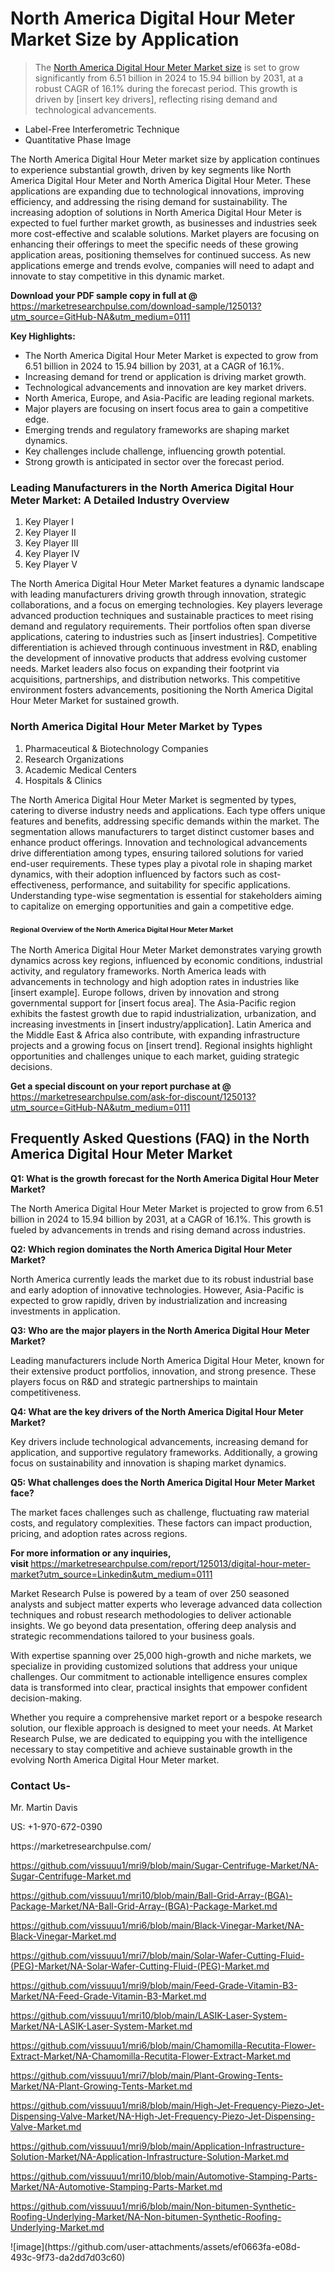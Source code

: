 <h1>North America Digital Hour Meter Market&nbsp;Size by Application</h1><blockquote><p>The <a href="https://marketresearchpulse.com/download-sample/125013?utm_source=GitHub-NA&amp;utm_medium=0111">North America Digital Hour Meter Market size</a> is set to grow significantly from 6.51 billion in 2024 to 15.94 billion by 2031, at a robust CAGR of 16.1% during the forecast period. This growth is driven by [insert key drivers], reflecting rising demand and technological advancements.</p></blockquote><ul><li>Label-Free Interferometric Technique<li> Quantitative Phase Image</li></ul><p>The North America Digital Hour Meter market size by application continues to experience substantial growth, driven by key segments like North America Digital Hour Meter and North America Digital Hour Meter. These applications are expanding due to technological innovations, improving efficiency, and addressing the rising demand for sustainability. The increasing adoption of solutions in North America Digital Hour Meter is expected to fuel further market growth, as businesses and industries seek more cost-effective and scalable solutions. Market players are focusing on enhancing their offerings to meet the specific needs of these growing application areas, positioning themselves for continued success. As new applications emerge and trends evolve, companies will need to adapt and innovate to stay competitive in this dynamic market.</p><p><strong>Download your PDF sample copy in full at @ </strong><a href="https://marketresearchpulse.com/download-sample/125013?utm_source=GitHub-NA&amp;utm_medium=0111">https://marketresearchpulse.com/download-sample/125013?utm_source=GitHub-NA&amp;utm_medium=0111</a></p><p><strong>Key Highlights: </strong></p><ul><li>The North America Digital Hour Meter Market is expected to grow from 6.51 billion in 2024 to 15.94 billion by 2031, at a CAGR of 16.1%.</li><li>Increasing demand for trend or application is driving market growth.</li><li>Technological advancements and innovation are key market drivers.</li><li>North America, Europe, and Asia-Pacific are leading regional markets.</li><li>Major players are focusing on insert focus area to gain a competitive edge.</li><li>Emerging trends and regulatory frameworks are shaping market dynamics.</li><li>Key challenges include challenge, influencing growth potential.</li><li>Strong growth is anticipated in sector over the forecast period.</li></ul><h3>Leading Manufacturers in the North America Digital Hour Meter Market: A Detailed Industry Overview</h3><ol><li>Key Player I</li><li>Key Player II</li><li>Key Player III</li><li>Key Player IV</li><li>Key Player V</li></ol><div class="flex max-w-full flex-col flex-grow"><div class="min-h-8 text-message flex w-full flex-col items-end gap-2 whitespace-normal break-words [.text-message+&amp;]:mt-5" dir="auto" data-message-author-role="assistant" data-message-id="fd8432e4-4910-450d-b182-61b7bfb0a01f" data-message-model-slug="gpt-4o"><div class="flex w-full flex-col gap-1 empty:hidden first:pt-[3px]"><div class="markdown prose w-full break-words dark:prose-invert light"><p>The North America Digital Hour Meter Market features a dynamic landscape with leading manufacturers driving growth through innovation, strategic collaborations, and a focus on emerging technologies. Key players leverage advanced production techniques and sustainable practices to meet rising demand and regulatory requirements. Their portfolios often span diverse applications, catering to industries such as [insert industries]. Competitive differentiation is achieved through continuous investment in R&amp;D, enabling the development of innovative products that address evolving customer needs. Market leaders also focus on expanding their footprint via acquisitions, partnerships, and distribution networks. This competitive environment fosters advancements, positioning the North America Digital Hour Meter Market for sustained growth.</p></div></div></div></div><h3>North America Digital Hour Meter Market by Types</h3><ol><li>Pharmaceutical & Biotechnology Companies<li> Research Organizations<li> Academic Medical Centers<li> Hospitals & Clinics</li></ol><div class="flex max-w-full flex-col flex-grow"><div class="min-h-8 text-message flex w-full flex-col items-end gap-2 whitespace-normal break-words [.text-message+&amp;]:mt-5" dir="auto" data-message-author-role="assistant" data-message-id="084470be-0bb7-4664-bddf-5156b4f41249" data-message-model-slug="gpt-4o-mini"><div class="flex w-full flex-col gap-1 empty:hidden first:pt-[3px]"><div class="markdown prose w-full break-words dark:prose-invert light"><p>The North America Digital Hour Meter Market is segmented by types, catering to diverse industry needs and applications. Each type offers unique features and benefits, addressing specific demands within the market. The segmentation allows manufacturers to target distinct customer bases and enhance product offerings. Innovation and technological advancements drive differentiation among types, ensuring tailored solutions for varied end-user requirements. These types play a pivotal role in shaping market dynamics, with their adoption influenced by factors such as cost-effectiveness, performance, and suitability for specific applications. Understanding type-wise segmentation is essential for stakeholders aiming to capitalize on emerging opportunities and gain a competitive edge.</p></div></div></div></div><h3><span style="font-size: 11px;">Regional Overview of the North America Digital Hour Meter Market</span></h3><div class="flex max-w-full flex-col flex-grow"><div class="min-h-8 text-message flex w-full flex-col items-end gap-2 whitespace-normal break-words [.text-message+&amp;]:mt-5" dir="auto" data-message-author-role="assistant" data-message-id="e9038762-ce64-4e30-91c9-9bd413514231" data-message-model-slug="gpt-4o-mini"><div class="flex w-full flex-col gap-1 empty:hidden first:pt-[3px]"><div class="markdown prose w-full break-words dark:prose-invert light"><p>The North America Digital Hour Meter Market demonstrates varying growth dynamics across key regions, influenced by economic conditions, industrial activity, and regulatory frameworks. North America leads with advancements in technology and high adoption rates in industries like [insert example]. Europe follows, driven by innovation and strong governmental support for [insert focus area]. The Asia-Pacific region exhibits the fastest growth due to rapid industrialization, urbanization, and increasing investments in [insert industry/application]. Latin America and the Middle East &amp; Africa also contribute, with expanding infrastructure projects and a growing focus on [insert trend]. Regional insights highlight opportunities and challenges unique to each market, guiding strategic decisions.</p></div></div></div></div><p><strong>Get a special discount on your report purchase at @ </strong><a href="https://marketresearchpulse.com/ask-for-discount/125013?utm_source=GitHub-NA&amp;utm_medium=0111">https://marketresearchpulse.com/ask-for-discount/125013?utm_source=GitHub-NA&amp;utm_medium=0111</a></p><h2>Frequently Asked Questions (FAQ) in the North America Digital Hour Meter Market</h2><p><strong>Q1: What is the growth forecast for the North America Digital Hour Meter Market?</strong></p><p>The North America Digital Hour Meter Market is projected to grow from 6.51 billion in 2024 to 15.94 billion by 2031, at a CAGR of 16.1%. This growth is fueled by advancements in trends and rising demand across industries.</p><p><strong>Q2: Which region dominates the North America Digital Hour Meter Market?</strong></p><p>North America currently leads the market due to its robust industrial base and early adoption of innovative technologies. However, Asia-Pacific is expected to grow rapidly, driven by industrialization and increasing investments in application.</p><p><strong>Q3: Who are the major players in the North America Digital Hour Meter Market?</strong></p><p>Leading manufacturers include North America Digital Hour Meter, known for their extensive product portfolios, innovation, and strong presence. These players focus on R&amp;D and strategic partnerships to maintain competitiveness.</p><p><strong>Q4: What are the key drivers of the North America Digital Hour Meter Market?</strong></p><p>Key drivers include technological advancements, increasing demand for application, and supportive regulatory frameworks. Additionally, a growing focus on sustainability and innovation is shaping market dynamics.</p><p><strong>Q5: What challenges does the North America Digital Hour Meter Market face?</strong></p><p>The market faces challenges such as challenge, fluctuating raw material costs, and regulatory complexities. These factors can impact production, pricing, and adoption rates across regions.</p><p><strong>For more information or any inquiries, visit&nbsp;</strong><a href="https://marketresearchpulse.com/report/125013/digital-hour-meter-market?utm_source=Linkedin&utm_medium=0111">https://marketresearchpulse.com/report/125013/digital-hour-meter-market?utm_source=Linkedin&utm_medium=0111</a></p><p>Market Research Pulse is powered by a team of over 250 seasoned analysts and subject matter experts who leverage advanced data collection techniques and robust research methodologies to deliver actionable insights. We go beyond data presentation, offering deep analysis and strategic recommendations tailored to your business goals.</p><p>With expertise spanning over 25,000 high-growth and niche markets, we specialize in providing customized solutions that address your unique challenges. Our commitment to actionable intelligence ensures complex data is transformed into clear, practical insights that empower confident decision-making.</p><p>Whether you require a comprehensive market report or a bespoke research solution, our flexible approach is designed to meet your needs. At Market Research Pulse, we are dedicated to equipping you with the intelligence necessary to stay competitive and achieve sustainable growth in the evolving North America Digital Hour Meter market.</p><h3><strong>Contact Us-</strong></h3><p>Mr. Martin Davis</p><p>US: +1-970-672-0390</p><p>https://marketresearchpulse.com/</p><p><a href="https://github.com/vissuuu1/mri9/blob/main/Sugar-Centrifuge-Market/NA-Sugar-Centrifuge-Market.md">https://github.com/vissuuu1/mri9/blob/main/Sugar-Centrifuge-Market/NA-Sugar-Centrifuge-Market.md</a></p><p><a href="https://github.com/vissuuu1/mri10/blob/main/Ball-Grid-Array-(BGA)-Package-Market/NA-Ball-Grid-Array-(BGA)-Package-Market.md">https://github.com/vissuuu1/mri10/blob/main/Ball-Grid-Array-(BGA)-Package-Market/NA-Ball-Grid-Array-(BGA)-Package-Market.md</a></p><p><a href="https://github.com/vissuuu1/mri6/blob/main/Black-Vinegar-Market/NA-Black-Vinegar-Market.md">https://github.com/vissuuu1/mri6/blob/main/Black-Vinegar-Market/NA-Black-Vinegar-Market.md</a></p><p><a href="https://github.com/vissuuu1/mri7/blob/main/Solar-Wafer-Cutting-Fluid-(PEG)-Market/NA-Solar-Wafer-Cutting-Fluid-(PEG)-Market.md">https://github.com/vissuuu1/mri7/blob/main/Solar-Wafer-Cutting-Fluid-(PEG)-Market/NA-Solar-Wafer-Cutting-Fluid-(PEG)-Market.md</a></p><p><a href="https://github.com/vissuuu1/mri9/blob/main/Feed-Grade-Vitamin-B3-Market/NA-Feed-Grade-Vitamin-B3-Market.md">https://github.com/vissuuu1/mri9/blob/main/Feed-Grade-Vitamin-B3-Market/NA-Feed-Grade-Vitamin-B3-Market.md</a></p><p><a href="https://github.com/vissuuu1/mri10/blob/main/LASIK-Laser-System-Market/NA-LASIK-Laser-System-Market.md">https://github.com/vissuuu1/mri10/blob/main/LASIK-Laser-System-Market/NA-LASIK-Laser-System-Market.md</a></p><p><a href="https://github.com/vissuuu1/mri6/blob/main/Chamomilla-Recutita-Flower-Extract-Market/NA-Chamomilla-Recutita-Flower-Extract-Market.md">https://github.com/vissuuu1/mri6/blob/main/Chamomilla-Recutita-Flower-Extract-Market/NA-Chamomilla-Recutita-Flower-Extract-Market.md</a></p><p><a href="https://github.com/vissuuu1/mri7/blob/main/Plant-Growing-Tents-Market/NA-Plant-Growing-Tents-Market.md">https://github.com/vissuuu1/mri7/blob/main/Plant-Growing-Tents-Market/NA-Plant-Growing-Tents-Market.md</a></p><p><a href="https://github.com/vissuuu1/mri8/blob/main/High-Jet-Frequency-Piezo-Jet-Dispensing-Valve-Market/NA-High-Jet-Frequency-Piezo-Jet-Dispensing-Valve-Market.md">https://github.com/vissuuu1/mri8/blob/main/High-Jet-Frequency-Piezo-Jet-Dispensing-Valve-Market/NA-High-Jet-Frequency-Piezo-Jet-Dispensing-Valve-Market.md</a></p><p><a href="https://github.com/vissuuu1/mri9/blob/main/Application-Infrastructure-Solution-Market/NA-Application-Infrastructure-Solution-Market.md">https://github.com/vissuuu1/mri9/blob/main/Application-Infrastructure-Solution-Market/NA-Application-Infrastructure-Solution-Market.md</a></p><p><a href="https://github.com/vissuuu1/mri10/blob/main/Automotive-Stamping-Parts-Market/NA-Automotive-Stamping-Parts-Market.md">https://github.com/vissuuu1/mri10/blob/main/Automotive-Stamping-Parts-Market/NA-Automotive-Stamping-Parts-Market.md</a></p><p><a href="https://github.com/vissuuu1/mri6/blob/main/Non-bitumen-Synthetic-Roofing-Underlying-Market/NA-Non-bitumen-Synthetic-Roofing-Underlying-Market.md">https://github.com/vissuuu1/mri6/blob/main/Non-bitumen-Synthetic-Roofing-Underlying-Market/NA-Non-bitumen-Synthetic-Roofing-Underlying-Market.md</a></p>
![image](https://github.com/user-attachments/assets/ef0663fa-e08d-493c-9f73-da2dd7d03c60)

